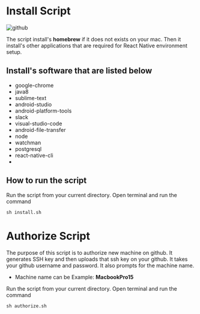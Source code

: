 # Install Script
![github ](https://media.giphy.com/media/ARl0AWhpycfRe/giphy.gif)


The script install's **homebrew** if it does not exists on your mac. Then it install's other applications that are required for React Native environment setup. 

## Install's software that are listed below
* google-chrome
* java8
* sublime-text
* android-studio
* android-platform-tools
* slack
* visual-studio-code 
* android-file-transfer
* node
* watchman
* postgresql
* react-native-cli
* 

## How to run the script
Run the script from your current directory. Open terminal and run the command
```
sh install.sh
```



# Authorize Script


The purpose of this script is to authorize new machine on github. It generates SSH key and then uploads that ssh key on your github. It takes your github username and password. It also prompts for the machine name. 
* Machine name can be Example:  **MacbookPro15** 

Run the script from your current directory. Open terminal and run the command
```
sh authorize.sh
```